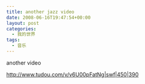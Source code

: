 ```yaml
---
title: another jazz video
date: 2008-06-16T19:47:54+00:00
layout: post
categories:
  - 我的世界
tags:
  - 音乐
---
```


another video

<http://www.tudou.com/v/v6U00pFatNg|swf|450|390>